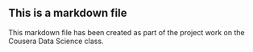 
## This is a markdown file

This markdown file has been created as part of the project work on the Cousera Data Science class.
